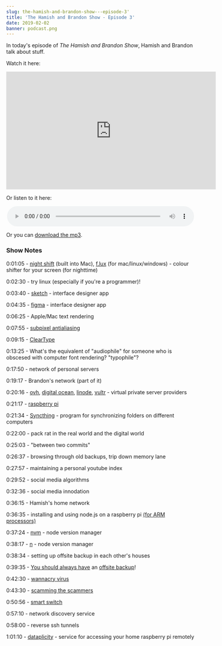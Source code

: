 ```yaml
---
slug: the-hamish-and-brandon-show---episode-3'
title: 'The Hamish and Brandon Show - Episode 3'
date: 2019-02-02
banner: podcast.png
---
```


In today's episode of *The Hamish and Brandon Show*, Hamish and Brandon talk about stuff.

Watch it here:

<p style="text-align:center"><iframe width="560" height="315" src="https://www.youtube.com/embed/776yVVj9_Xw" frameborder="0" allow="autoplay; encrypted-media; picture-in-picture" allowfullscreen></iframe></p>

Or listen to it here:

<p style="text-align:center"><audio style="width:500px;" src="/the-hamish-and-brandon-show-episode-3/thabs-ep3.mp3" controls></audio></p>

Or you can [download the mp3](thabs-ep3.mp3).

### Show Notes


0:01:05 - [night shift](https://support.apple.com/en-us/HT207513) (built into Mac), [f.lux](https://justgetflux.com/) (for mac/linux/windows) - colour shifter for your screen (for nighttime)

0:02:30 - try linux (especially if you're a programmer)!

0:03:40 - [sketch](https://www.sketchapp.com/) - interface designer app

0:04:35 - [figma](https://www.figma.com/) - interface designer app

0:06:25 - Apple/Mac text rendering

0:07:55 - [subpixel antialiasing](https://en.wikipedia.org/wiki/Subpixel_rendering)

0:09:15 - [ClearType](https://en.wikipedia.org/wiki/ClearType)

0:13:25 - What's the equivalent of "audiophile" for someone who is obscesed with computer font rendering? "typophile"?

0:17:50 - network of personal servers

0:19:17 - Brandon's network (part of it)

0:20:16 - [ovh](https://www.ovh.com), [digital ocean](https://www.digitalocean.com/), [linode](https://www.linode.com/), [vultr](https://www.vultr.com/) - virtual private server providers

0:21:17 - [raspberry pi](https://www.raspberrypi.org/)

0:21:34 - [Syncthing](https://syncthing.net/) - program for synchronizing folders on different computers

0:22:00 - pack rat in the real world and the digital world

0:25:03 - "between two commits"

0:26:37 - browsing through old backups, trip down memory lane

0:27:57 - maintaining a personal youtube index

0:29:52 - social media algorithms

0:32:36 - social media innodation

0:36:15 - Hamish's home network

0:36:35 - installing and using node.js on a raspberry pi [(for ARM processors)](https://nodejs.org/en/download/current/)

0:37:24 - [nvm](https://github.com/creationix/nvm) - node version manager

0:38:17 - [n](https://github.com/tj/n) - node version manager

0:38:34 - setting up offsite backup in each other's houses

0:39:35 - [You should always have](https://www.howtogeek.com/219197/youre-not-backing-up-properly-unless-you-have-offsite-backups/) an [offsite backup](https://en.wikipedia.org/wiki/Off-site_data_protection)!

0:42:30 - [wannacry virus](https://en.wikipedia.org/wiki/WannaCry_ransomware_attack)

0:43:30 - [scamming the scammers](https://www.youtube.com/watch?v=vFiBzHMAkmU)

0:50:56 - [smart switch](https://www.amazon.com/gp/product/B0178IC734/ref=ppx_yo_dt_b_asin_title_o00__o00_s00?ie=UTF8&psc=1)

0:57:10 - network discovery service

0:58:00 - reverse ssh tunnels

1:01:10 - [dataplicity](https://www.dataplicity.com/) - service for accessing your home raspberry pi remotely




